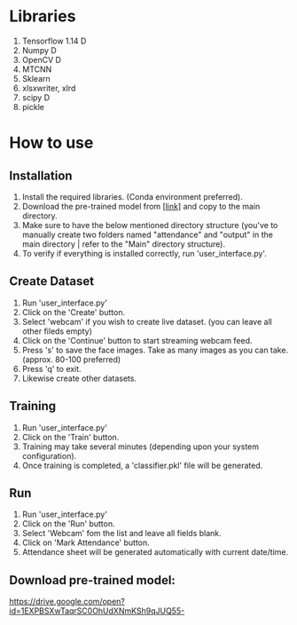 
# Libraries
1. Tensorflow 1.14 D
2. Numpy D
3. OpenCV D
4. MTCNN
5. Sklearn
6. xlsxwriter, xlrd
7. scipy D
8. pickle


# How to use

## Installation
1. Install the required libraries. (Conda environment preferred).
2. Download the pre-trained model from [[link]](https://drive.google.com/open?id=1EXPBSXwTaqrSC0OhUdXNmKSh9qJUQ55-) and copy to the main directory.
3. Make sure to have the below mentioned directory structure (you've to manually create two folders named "attendance" and "output" in the main directory | refer to the "Main" directory structure).
4. To verify if everything is installed correctly, run 'user_interface.py'.

## Create Dataset
1. Run 'user_interface.py'
2. Click on the 'Create' button.
3. Select 'webcam' if you wish to create live dataset. (you can leave all other fileds empty)
4. Click on the 'Continue' button to start streaming webcam feed.
5. Press 's' to save the face images. Take as many images as you can take. (approx. 80-100 preferred)
6. Press 'q' to exit.
7. Likewise create other datasets.

## Training
1. Run 'user_interface.py'
2. Click on the 'Train' button.
3. Training may take several minutes (depending upon your system configuration).
4. Once training is completed, a 'classifier.pkl' file will be generated.

## Run
1. Run 'user_interface.py'
2. Click on the 'Run' button.
3. Select 'Webcam' fom the list and leave all fields blank.
4. Click on 'Mark Attendance' button.
5. Attendance sheet will be generated automatically with current date/time.

## Download pre-trained model:
https://drive.google.com/open?id=1EXPBSXwTaqrSC0OhUdXNmKSh9qJUQ55-

